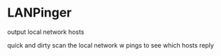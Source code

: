 # LANPinger
output local network hosts

quick and dirty scan the local network w pings to see which hosts reply

